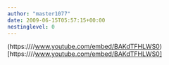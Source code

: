 ```yaml
---
author: "master1077"
date: 2009-06-15T05:57:15+00:00
nestinglevel: 0
---
```

(https:////www.youtube.com/embed/BAKdTFHLWS0)[https:////www.youtube.com/embed/BAKdTFHLWS0]